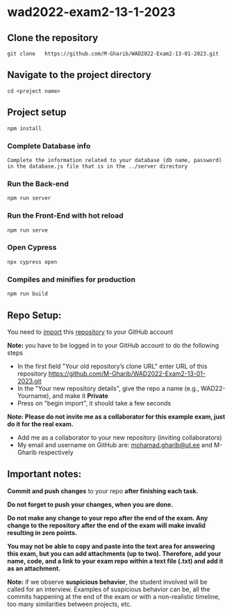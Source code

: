 # wad2022-exam2-13-1-2023

## Clone the repository
```
git clone   https://github.com/M-Gharib/WAD2022-Exam2-13-01-2023.git
```

## Navigate to the project directory
```
cd <project name>
```

## Project setup
```
npm install
```

### Complete Database info
```
Complete the information related to your database (db name, password) in the database.js file that is in the ../server directory
```

### Run the Back-end
```
npm run server
```

### Run the Front-End with hot reload
```
npm run serve
```

### Open Cypress 
```
npx cypress open
```

### Compiles and minifies for production
```
npm run build
```


## Repo Setup:

You need to [import]( https://docs.github.com/en/get-started/importing-your-projects-to-github/importing-source-code-to-github/importing-a-repository-with-github-importer)   this [repository](https://github.com/M-Gharib/WAD2022-Exam2-13-01-2023.git)  to your GitHub account

**Note:** you have to be logged in to your GitHub account to do the following steps

- In the first field "Your old repository’s clone URL" enter URL of this repository https://github.com/M-Gharib/WAD2022-Exam2-13-01-2023.git
- In the "Your new repository details", give the repo a name (e.g., WAD22-Yourname), and make it **Private**
- Press on "begin import", it should take a few seconds

**Note: Please do not invite me as a collaborator for this example exam, just do it for the real exam.** 

- Add me as a collaborator to your new repository (inviting collaborators)
- My email and username on GitHub are: mohamad.gharib@ut.ee and M-Gharib respectively


## Important notes:

**Commit and push changes** to your repo **after finishing each task.**

**Do not forget to push your changes, when you are done.**

**Do not make any change to your repo after the end of the exam. Any change to the repository after the end of the exam will make invalid resulting in zero points.**

**You may not be able to copy and paste into the text area for answering this exam, but you can add attachments (up to two). Therefore, add your name, code, and a link to your exam repo within a text file (.txt) and add it as an attachment.**

**Note:** if we observe **suspicious behavior**, the student involved will be called for an interview. Examples of suspicious behavior can be, all the commits happening at the end of the exam or with a non-realistic timeline, too many similarities between projects, etc.




